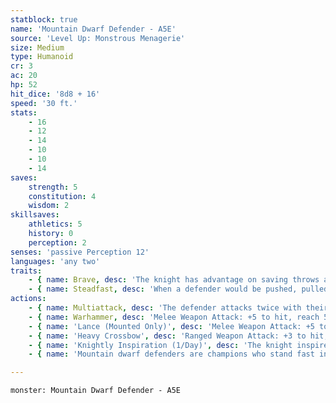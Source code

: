 ```yaml
---
statblock: true
name: 'Mountain Dwarf Defender - A5E'
source: 'Level Up: Monstrous Menagerie'
size: Medium
type: Humanoid
cr: 3
ac: 20
hp: 52
hit_dice: '8d8 + 16'
speed: '30 ft.'
stats:
    - 16
    - 12
    - 14
    - 10
    - 10
    - 14
saves:
    strength: 5
    constitution: 4
    wisdom: 2
skillsaves:
    athletics: 5
    history: 0
    perception: 2
senses: 'passive Perception 12'
languages: 'any two'
traits:
    - { name: Brave, desc: 'The knight has advantage on saving throws against being frightened.' }
    - { name: Steadfast, desc: 'When a defender would be pushed, pulled, or knocked prone, they are not knocked prone, and the distance of any push or pull is reduced by 10 feet.' }
actions:
    - { name: Multiattack, desc: 'The defender attacks twice with their warhammer.' }
    - { name: Warhammer, desc: 'Melee Weapon Attack: +5 to hit, reach 5 ft., one target. Hit: 7 (1d8 + 3) bludgeoning damage.' }
    - { name: 'Lance (Mounted Only)', desc: 'Melee Weapon Attack: +5 to hit, reach 10 ft., one target. Hit: 9 (1d12 + 3) piercing damage. If the knight moves at least 20 feet straight towards the target before the attack, they deal an extra 6 (1d12) piercing damage, and the target makes a DC 13 Strength saving throw, falling prone on a failure. This attack is made at disadvantage against targets within 5 feet.' }
    - { name: 'Heavy Crossbow', desc: 'Ranged Weapon Attack: +3 to hit, range 100/400 ft., one target. Hit: 6 (1d10 + 1) piercing damage.' }
    - { name: 'Knightly Inspiration (1/Day)', desc: 'The knight inspires creatures of their choice within 30 feet that can hear and understand them. For the next minute, inspired creatures gain an expertise die (1d4) on attack rolls and saving throws. A creature can benefit from only one Knightly Inspiration at a time, and the knight cannot target themselves.' }
    - { name: 'Mountain dwarf defenders are champions who stand fast in battle, never surrendering an inch of ground', desc: 'A line of mountain dwarf defenders offers more protection than a wall of solid stone.' }

---
```

```statblock
monster: Mountain Dwarf Defender - A5E
```
